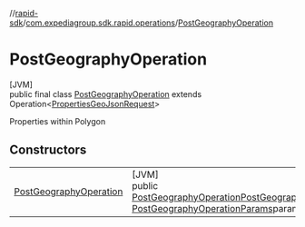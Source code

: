 //[rapid-sdk](../../../index.md)/[com.expediagroup.sdk.rapid.operations](../index.md)/[PostGeographyOperation](index.md)

# PostGeographyOperation

[JVM]\
public final class [PostGeographyOperation](index.md) extends Operation&lt;[PropertiesGeoJsonRequest](../../com.expediagroup.sdk.rapid.models/-properties-geo-json-request/index.md)&gt;

Properties within Polygon

## Constructors

| | |
|---|---|
| [PostGeographyOperation](-post-geography-operation.md) | [JVM]<br>public [PostGeographyOperation](index.md)[PostGeographyOperation](-post-geography-operation.md)([PropertiesGeoJsonRequest](../../com.expediagroup.sdk.rapid.models/-properties-geo-json-request/index.md)requestBody, [PostGeographyOperationParams](../-post-geography-operation-params/index.md)params) |
